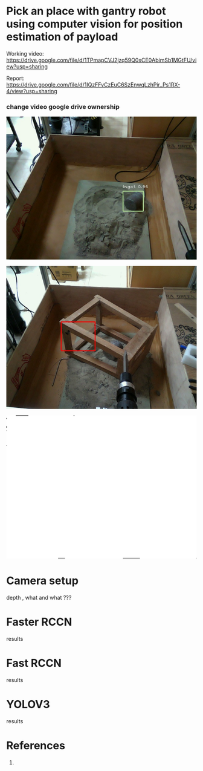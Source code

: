 # Pick an place with gantry robot using computer vision for position estimation of payload


Working video:  https://drive.google.com/file/d/1TPmapCVJ2jzq59Q0sCE0AbimSb1MGtFU/view?usp=sharing

Report: https://drive.google.com/file/d/1IQzFFvCzEuC6SzEnwqLzhPir_Ps1RX-4/view?usp=sharing
### change video google drive ownership

       
![](https://github.com/Mowbray-R-V/Gantry_control-pose_estimation/blob/main/bgr_frame.jpg)

![](https://github.com/Mowbray-R-V/Gantry_control-pose_estimation/blob/main/M_Detection.jpg)

![](https://github.com/Mowbray-R-V/Gantry_control-pose_estimation/blob/main/depth_frame_raw.png)

# Camera setup
depth , what and what ???


# Faster RCCN
results

# Fast RCCN
results

# YOLOV3
results


# References
1.
